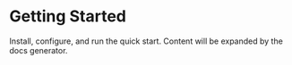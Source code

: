 # Getting Started

Install, configure, and run the quick start. Content will be expanded by the docs generator.
